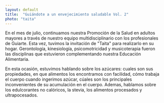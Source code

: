 ```yaml
---
layout: default
title:  "Guiándote a un envejecimiento saludable Vol. 2"
photo: "taita"
---
```

En el mes de julio, continuamos nuestra Promoción de la Salud en adultos mayores a través de nuestro equipo multidisciplinario con los profesionales de Guiarte. Esta vez, tuvimos la invitación de "Taita" para realizarlo en su hogar. Gerontología, kinesiología, psicomotricidad y musicoterapia fueron las disciplinas que estuvieron complementando nuestra Educación Alimentaria. 

En esta ocasión, estuvimos hablando sobre los azúcares: cuales son sus propiedades, en que alimentos los encontramos con facilidad, cómo trabaja el cuerpo cuando ingerimos azúcar, cúales son los principales inconvenientes de su acumulación en el cuerpo. Ademas, hablamos sobre los edulcorantes no calóricos, la stevia, los alimentos procesados y ultrapocesados. 
